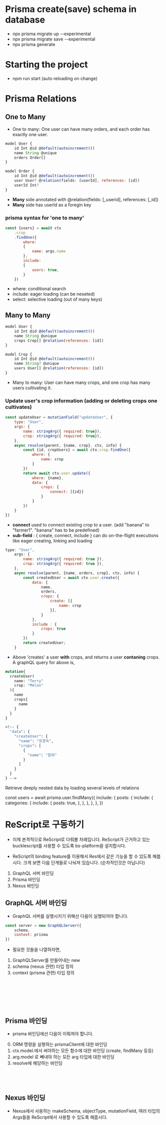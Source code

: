 # Prisma create(save) schema in database
- npx prisma migrate up --experimental
- npx prisma migrate save --experimental
- npx prisma generate

# Starting the project
- npm run start (auto reloading on change)

# Prisma Relations
## One to Many
- One to many: One user can have many orders, and each order has exactly one user.

```javascript
model User {
    id Int @id @default(autoincrement())
    name String @unique
    orders Order[]
}

model Order {
    id Int @id @default(autoincrement())
    user User? @relation(fields: [userId], references: [id])
    userId Int?
}
```
- **Many** side annotated with @relation(fields: [_userid], references: [_id])
- **Many** side has userId as a foregin key

### prisma syntax for 'one to many'
```javascript
const {users} = await ctx
    .crop
    .findOne({
        where: 
        {
            name: args.name
        },
        include: 
        {
            users: true,
        }
    })
```
- where: conditional search
- include: eager loading (can be neseted)
- select: selective loading (out of many keys)

## Many to Many
```javascript
model User {
    id Int @id @default(autoincrement())
    name String @unique
    crops Crop[] @relation(references: [id])
}

model Crop {
    id Int @id @default(autoincrement())
    name String? @unique
    users User[] @relation(references: [id])
}
```
- Many to many: User can have many crops, and one crop has many users cultivating it.
### Update user's crop information (adding or deleting crops one cultivates)

```javascript
const updateUser = mutationField("updateUser", {
    type: "User",
    args: {
        name: stringArg({ required: true}),
        crop: stringArg({ required: true}),
    },
    async resolve(parent, {name, crop}, ctx, info) {       
        const {id, cropUsers} = await ctx.crop.findOne({
            where: {
                name: crop
            }
        })
        return await ctx.user.update({
            where: {name},
            data: {
                crops: {
                    connect: [{id}]
                }
            }
        })
    }
})
```
- **connect** used to connect existing crop to a user. (add "banana" to "farmer1". "banana" has to be predefined)
- **sub-field** : { create, connect, include } can do on-the-flight executions like eager creating, linking and loading

```javascript
type: "User",
    args: {
        name: stringArg({ required: true }),
        crop: stringArg({ required: true }),
    },
    async resolve(parent, {name, orders, crop}, ctx, info) {
        const createdUser = await ctx.user.create({
            data: {
                name,
                orders, 
                crops: {
                    create: [{
                        name: crop
                    }],
                }
            },
            include : {
                crops: true
            }
        })
        return createdUser;
    }
```
- Above 'creates' a user **with** crops, and returns a user **contaning** crops. A graphQL query for above is,

```graphQL
mutation{
  createUser(
    name: "Terry"
    crop: "Melon"
  ){
    name
    crops{
      name
    }
  }
}

<!-- {
  "data": {
    "createUser": {
      "name": "유경숙",
      "crops": [
        {
          "name": "참외"
        }
      ]
    }
  }
} -->
```


Retrieve deeply nested data by loading several levels of relations

const users = await prisma.user.findMany({
  include: {
    posts: {
      include: {
        categories: {
          include: {
            posts: true,
          },
        },
      },
    },
  },
})

# ReScript로 구동하기
- 이제 본격적으로 ReScript로 다뤄볼 차례입니다. ReScript가 근거하고 있는 bucklescript를 사용할 수 있도록 bs-platform을 설치합시다. 

- ReScript의 binding feature를 이용해서 Res에서 같은 기능을 할 수 있도록 해봅시다. 크게 보면 다음 단계들로 나눠져 있습니다. (순차적인것은 아닙니다)
1. GraphQL 서버 바인딩
2. Prisma 바인딩
3. Nexus 바인딩

## GraphQL 서버 바인딩
- GraphQL 서버를 실행시키기 위해선 다음이 실행되어야 합니다.
```javascript
const server = new GraphQLServer({
    schema,
    context: prisma
})
```
- 필요한 것들을 나열하자면,
1. GraphQLServer를 만들어내는 new 
2. schema (nexus 관련) 타입 정의
3. context (prisma 관련) 타입 정의  

```javascript
```

```javascript
```

```javascript
```

```javascript
```

```javascript
```

```javascript
```

```javascript
```

## Prisma 바인딩
- prisma 바인딩에선 다음이 이뤄져야 합니다. 

0. ORM 명령을 실행하는 prismaClient에 대한 바인딩
1. ctx.model.에서 써야하는 모든 함수에 대한 바인딩 (create, findMany 등등)
2. arg.model 로 빼내야 하는 모든 arg 타입에 대한 바인딩 
3. resolve에 해당하는 바인딩

```javascript
```

```javascript
```

```javascript
```

```javascript
```


## Nexus 바인딩
- Nexus에서 사용하는 makeSchema, objectType, mutationField, 여러 타입의 Args들을 ReScript에서 사용할 수 있도록 해줍시다. 